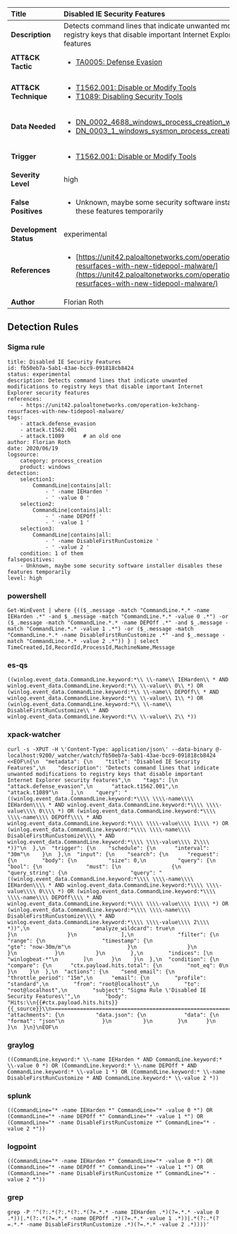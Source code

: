 | Title                    | Disabled IE Security Features       |
|:-------------------------|:------------------|
| **Description**          | Detects command lines that indicate unwanted modifications to registry keys that disable important Internet Explorer security features |
| **ATT&amp;CK Tactic**    |  <ul><li>[TA0005: Defense Evasion](https://attack.mitre.org/tactics/TA0005)</li></ul>  |
| **ATT&amp;CK Technique** | <ul><li>[T1562.001: Disable or Modify Tools](https://attack.mitre.org/techniques/T1562/001)</li><li>[T1089: Disabling Security Tools](https://attack.mitre.org/techniques/T1089)</li></ul>  |
| **Data Needed**          | <ul><li>[DN_0002_4688_windows_process_creation_with_commandline](../Data_Needed/DN_0002_4688_windows_process_creation_with_commandline.md)</li><li>[DN_0003_1_windows_sysmon_process_creation](../Data_Needed/DN_0003_1_windows_sysmon_process_creation.md)</li></ul>  |
| **Trigger**              | <ul><li>[T1562.001: Disable or Modify Tools](../Triggers/T1562.001.md)</li></ul>  |
| **Severity Level**       | high |
| **False Positives**      | <ul><li>Unknown, maybe some security software installer disables these features temporarily</li></ul>  |
| **Development Status**   | experimental |
| **References**           | <ul><li>[https://unit42.paloaltonetworks.com/operation-ke3chang-resurfaces-with-new-tidepool-malware/](https://unit42.paloaltonetworks.com/operation-ke3chang-resurfaces-with-new-tidepool-malware/)</li></ul>  |
| **Author**               | Florian Roth |


## Detection Rules

### Sigma rule

```
title: Disabled IE Security Features
id: fb50eb7a-5ab1-43ae-bcc9-091818cb8424
status: experimental
description: Detects command lines that indicate unwanted modifications to registry keys that disable important Internet Explorer security features
references:
    - https://unit42.paloaltonetworks.com/operation-ke3chang-resurfaces-with-new-tidepool-malware/
tags:
    - attack.defense_evasion
    - attack.t1562.001
    - attack.t1089      # an old one
author: Florian Roth 
date: 2020/06/19
logsource:
    category: process_creation
    product: windows
detection:
    selection1:
        CommandLine|contains|all:
            - ' -name IEHarden '
            - ' -value 0 '        
    selection2:
        CommandLine|contains|all:
            - ' -name DEPOff '
            - ' -value 1 '
    selection3:
        CommandLine|contains|all:
            - ' -name DisableFirstRunCustomize '
            - ' -value 2 '
    condition: 1 of them
falsepositives:
    - Unknown, maybe some security software installer disables these features temporarily
level: high

```





### powershell
    
```
Get-WinEvent | where {(($_.message -match "CommandLine.*.* -name IEHarden .*" -and $_.message -match "CommandLine.*.* -value 0 .*") -or ($_.message -match "CommandLine.*.* -name DEPOff .*" -and $_.message -match "CommandLine.*.* -value 1 .*") -or ($_.message -match "CommandLine.*.* -name DisableFirstRunCustomize .*" -and $_.message -match "CommandLine.*.* -value 2 .*")) } | select TimeCreated,Id,RecordId,ProcessId,MachineName,Message
```


### es-qs
    
```
((winlog.event_data.CommandLine.keyword:*\\ \\-name\\ IEHarden\\ * AND winlog.event_data.CommandLine.keyword:*\\ \\-value\\ 0\\ *) OR (winlog.event_data.CommandLine.keyword:*\\ \\-name\\ DEPOff\\ * AND winlog.event_data.CommandLine.keyword:*\\ \\-value\\ 1\\ *) OR (winlog.event_data.CommandLine.keyword:*\\ \\-name\\ DisableFirstRunCustomize\\ * AND winlog.event_data.CommandLine.keyword:*\\ \\-value\\ 2\\ *))
```


### xpack-watcher
    
```
curl -s -XPUT -H \'Content-Type: application/json\' --data-binary @- localhost:9200/_watcher/watch/fb50eb7a-5ab1-43ae-bcc9-091818cb8424 <<EOF\n{\n  "metadata": {\n    "title": "Disabled IE Security Features",\n    "description": "Detects command lines that indicate unwanted modifications to registry keys that disable important Internet Explorer security features",\n    "tags": [\n      "attack.defense_evasion",\n      "attack.t1562.001",\n      "attack.t1089"\n    ],\n    "query": "((winlog.event_data.CommandLine.keyword:*\\\\ \\\\-name\\\\ IEHarden\\\\ * AND winlog.event_data.CommandLine.keyword:*\\\\ \\\\-value\\\\ 0\\\\ *) OR (winlog.event_data.CommandLine.keyword:*\\\\ \\\\-name\\\\ DEPOff\\\\ * AND winlog.event_data.CommandLine.keyword:*\\\\ \\\\-value\\\\ 1\\\\ *) OR (winlog.event_data.CommandLine.keyword:*\\\\ \\\\-name\\\\ DisableFirstRunCustomize\\\\ * AND winlog.event_data.CommandLine.keyword:*\\\\ \\\\-value\\\\ 2\\\\ *))"\n  },\n  "trigger": {\n    "schedule": {\n      "interval": "30m"\n    }\n  },\n  "input": {\n    "search": {\n      "request": {\n        "body": {\n          "size": 0,\n          "query": {\n            "bool": {\n              "must": [\n                {\n                  "query_string": {\n                    "query": "((winlog.event_data.CommandLine.keyword:*\\\\ \\\\-name\\\\ IEHarden\\\\ * AND winlog.event_data.CommandLine.keyword:*\\\\ \\\\-value\\\\ 0\\\\ *) OR (winlog.event_data.CommandLine.keyword:*\\\\ \\\\-name\\\\ DEPOff\\\\ * AND winlog.event_data.CommandLine.keyword:*\\\\ \\\\-value\\\\ 1\\\\ *) OR (winlog.event_data.CommandLine.keyword:*\\\\ \\\\-name\\\\ DisableFirstRunCustomize\\\\ * AND winlog.event_data.CommandLine.keyword:*\\\\ \\\\-value\\\\ 2\\\\ *))",\n                    "analyze_wildcard": true\n                  }\n                }\n              ],\n              "filter": {\n                "range": {\n                  "timestamp": {\n                    "gte": "now-30m/m"\n                  }\n                }\n              }\n            }\n          }\n        },\n        "indices": [\n          "winlogbeat-*"\n        ]\n      }\n    }\n  },\n  "condition": {\n    "compare": {\n      "ctx.payload.hits.total": {\n        "not_eq": 0\n      }\n    }\n  },\n  "actions": {\n    "send_email": {\n      "throttle_period": "15m",\n      "email": {\n        "profile": "standard",\n        "from": "root@localhost",\n        "to": "root@localhost",\n        "subject": "Sigma Rule \'Disabled IE Security Features\'",\n        "body": "Hits:\\n{{#ctx.payload.hits.hits}}{{_source}}\\n================================================================================\\n{{/ctx.payload.hits.hits}}",\n        "attachments": {\n          "data.json": {\n            "data": {\n              "format": "json"\n            }\n          }\n        }\n      }\n    }\n  }\n}\nEOF\n
```


### graylog
    
```
((CommandLine.keyword:* \\-name IEHarden * AND CommandLine.keyword:* \\-value 0 *) OR (CommandLine.keyword:* \\-name DEPOff * AND CommandLine.keyword:* \\-value 1 *) OR (CommandLine.keyword:* \\-name DisableFirstRunCustomize * AND CommandLine.keyword:* \\-value 2 *))
```


### splunk
    
```
((CommandLine="* -name IEHarden *" CommandLine="* -value 0 *") OR (CommandLine="* -name DEPOff *" CommandLine="* -value 1 *") OR (CommandLine="* -name DisableFirstRunCustomize *" CommandLine="* -value 2 *"))
```


### logpoint
    
```
((CommandLine="* -name IEHarden *" CommandLine="* -value 0 *") OR (CommandLine="* -name DEPOff *" CommandLine="* -value 1 *") OR (CommandLine="* -name DisableFirstRunCustomize *" CommandLine="* -value 2 *"))
```


### grep
    
```
grep -P '^(?:.*(?:.*(?:.*(?=.*.* -name IEHarden .*)(?=.*.* -value 0 .*))|.*(?:.*(?=.*.* -name DEPOff .*)(?=.*.* -value 1 .*))|.*(?:.*(?=.*.* -name DisableFirstRunCustomize .*)(?=.*.* -value 2 .*))))'
```



